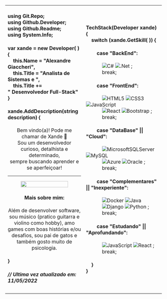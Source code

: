 <table>
<tr>
    
<td width=50%>

<h4>
using Git.Repo; <br>
using Github.Developer;<br>
using Github.Readme;<br>
using System.Info; 
</h4>

<h4>var xande = new Developer(&nbsp;) {<br>
&nbsp;&nbsp;&nbsp;&nbsp;this.Name = "Alexandre Giaccheri",<br>
&nbsp;&nbsp;&nbsp;&nbsp;this.Title = "Analista de Sistemas e ",<br> 
&nbsp;&nbsp;&nbsp;&nbsp;this.Title += "&nbsp;Desenvolvedor Full-Stack" <br>
}</h4>  

<h4>xande.AddDescription(string description) {</h4>
<p align=center>Bem vindo(a)! Pode me chamar de Xande 🙂 <br> Sou um desenvolvedor curioso, detalhista e determinado, <br> sempre buscando aprender e se aperfeiçoar!</p>

<hr>

<p align=center><img src="https://www.pinclipart.com/picdir/big/531-5318605_transparent-web-developer-gif-clipart.png" width="80%"></p>    
    
<h4 align=center>Mais sobre mim:</h4>
<p align=center>Além de desenvolver software, sou músico (pratico guitarra e violino como hobby), amo games com boas histórias e/ou desafios, sou pai de gatos e também gosto muito de psicologia.</p>
<h4>}</h4>

<h5>// Ultima vez atualizado em: 11/05/2022</h5>

</td>
<td width=50%>

<h4>
TechStack(Developer xande) {<br>
&nbsp;&nbsp;&nbsp;&nbsp;switch (xande.GetSkill(&nbsp;)) {
</h4>
<h4>&nbsp;&nbsp;&nbsp;&nbsp;&nbsp;&nbsp;&nbsp;&nbsp;case "BackEnd":</h4>
<div>

&nbsp;&nbsp;&nbsp;&nbsp;&nbsp;&nbsp;&nbsp;&nbsp;&nbsp;&nbsp;&nbsp;
![C#](https://img.shields.io/badge/c%23-%23239120.svg?style=for-the-badge&logo=c-sharp&logoColor=white)
![.Net](https://img.shields.io/badge/.NET-5C2D91?style=for-the-badge&logo=.net&logoColor=white)
;  
&nbsp;&nbsp;&nbsp;&nbsp;&nbsp;&nbsp;&nbsp;&nbsp;&nbsp;&nbsp;&nbsp;&nbsp;break;
</div>

<h4>&nbsp;&nbsp;&nbsp;&nbsp;&nbsp;&nbsp;&nbsp;&nbsp;case "FrontEnd":</h4>
<div>

&nbsp;&nbsp;&nbsp;&nbsp;&nbsp;&nbsp;&nbsp;&nbsp;&nbsp;&nbsp;&nbsp;
![HTML5](https://img.shields.io/badge/html5-%23E34F26.svg?style=for-the-badge&logo=html5&logoColor=white)
![CSS3](https://img.shields.io/badge/css3-%231572B6.svg?style=for-the-badge&logo=css3&logoColor=white)
![JavaScript](https://img.shields.io/badge/javascript-%23323330.svg?style=for-the-badge&logo=javascript&logoColor=%23F7DF1E) <br>
&nbsp;&nbsp;&nbsp;&nbsp;&nbsp;&nbsp;&nbsp;&nbsp;&nbsp;&nbsp;&nbsp;
![React](https://img.shields.io/badge/react-%2320232a.svg?style=for-the-badge&logo=react&logoColor=%2361DAFB)
![Bootstrap](https://img.shields.io/badge/bootstrap-%23563D7C.svg?style=for-the-badge&logo=bootstrap&logoColor=white)
;  
&nbsp;&nbsp;&nbsp;&nbsp;&nbsp;&nbsp;&nbsp;&nbsp;&nbsp;&nbsp;&nbsp;&nbsp;break;

</div>

<h4>&nbsp;&nbsp;&nbsp;&nbsp;&nbsp;&nbsp;&nbsp;&nbsp;case "DataBase" || "Cloud":</h4>
<div>

&nbsp;&nbsp;&nbsp;&nbsp;&nbsp;&nbsp;&nbsp;&nbsp;&nbsp;&nbsp;&nbsp;
![MicrosoftSQLServer](https://img.shields.io/badge/Microsoft%20SQL%20Sever-CC2927?style=for-the-badge&logo=microsoft%20sql%20server&logoColor=white)
![MySQL](https://img.shields.io/badge/mysql-%2300f.svg?style=for-the-badge&logo=mysql&logoColor=white) <br>
&nbsp;&nbsp;&nbsp;&nbsp;&nbsp;&nbsp;&nbsp;&nbsp;&nbsp;&nbsp;&nbsp;
![Azure](https://img.shields.io/badge/azure-%230072C6.svg?style=for-the-badge&logo=microsoftazure&logoColor=white)
![Oracle](https://img.shields.io/badge/Oracle-F80000?style=for-the-badge&logo=oracle&logoColor=white)
;  
&nbsp;&nbsp;&nbsp;&nbsp;&nbsp;&nbsp;&nbsp;&nbsp;&nbsp;&nbsp;&nbsp;&nbsp;break;

</div>

<h4>&nbsp;&nbsp;&nbsp;&nbsp;&nbsp;&nbsp;&nbsp;&nbsp;case "Complementares" || "Inexperiente":</h4>
<div>

&nbsp;&nbsp;&nbsp;&nbsp;&nbsp;&nbsp;&nbsp;&nbsp;&nbsp;&nbsp;&nbsp;
![Docker](https://img.shields.io/badge/docker-%230db7ed.svg?style=for-the-badge&logo=docker&logoColor=white)
![Java](https://img.shields.io/badge/java-%23ED8B00.svg?style=for-the-badge&logo=java&logoColor=white) <br>
&nbsp;&nbsp;&nbsp;&nbsp;&nbsp;&nbsp;&nbsp;&nbsp;&nbsp;&nbsp;&nbsp;
![Django](https://img.shields.io/badge/django-%23092E20.svg?style=for-the-badge&logo=django&logoColor=white)
![Python](https://img.shields.io/badge/python-3670A0?style=for-the-badge&logo=python&logoColor=ffdd54)
;  
&nbsp;&nbsp;&nbsp;&nbsp;&nbsp;&nbsp;&nbsp;&nbsp;&nbsp;&nbsp;&nbsp;&nbsp;break;

</div>

<h4>&nbsp;&nbsp;&nbsp;&nbsp;&nbsp;&nbsp;&nbsp;&nbsp;case "Estudando" || "Aprofundando":</h4>
<div>

&nbsp;&nbsp;&nbsp;&nbsp;&nbsp;&nbsp;&nbsp;&nbsp;&nbsp;&nbsp;&nbsp;
![JavaScript](https://img.shields.io/badge/javascript-%23323330.svg?style=for-the-badge&logo=javascript&logoColor=%23F7DF1E)
![React](https://img.shields.io/badge/react-%2320232a.svg?style=for-the-badge&logo=react&logoColor=%2361DAFB)
;  
&nbsp;&nbsp;&nbsp;&nbsp;&nbsp;&nbsp;&nbsp;&nbsp;&nbsp;&nbsp;&nbsp;&nbsp;break;

</div>

<h4>
&nbsp;&nbsp;&nbsp;&nbsp;}<br>
}
</h4>

</td>    
    
</tr>
</table>
